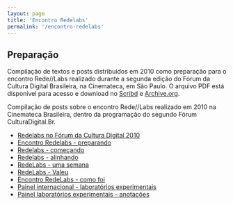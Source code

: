 ```yaml
---
layout: page
title: 'Encontro Redelabs'
permalink: '/encontro-redelabs'
---
```


## Preparação

<p>Compilação de textos e posts distribuídos em 2010 como preparação para o encontro Rede//Labs realizado durante a segunda edição do Fórum da Cultura Digital Brasileira, na Cinemateca, em São Paulo. O arquivo PDF está disponível para acesso e download no <a href="http://pt.scribd.com/doc/99673211/Compilacao-RedeLabs-2010">Scribd</a> e <a href="https://archive.org/details/redelabs">Archive.org</a>.</p>



<p>Compilação de posts sobre o encontro Rede//Labs realizado em 2010 na Cinemateca Brasileira, dentro da programação do segundo Fórum CulturaDigital.Br.</p></div></div></div>  <div id="book-navigation-137" class="book-navigation">
    <ul class="menu"><li class="first leaf"><a href="http://redelabs-org.github.io/blog/redelabs-no-forum-da-cultura-digital-2010">Redelabs no Fórum da Cultura Digital 2010</a></li>
<li class="leaf"><a href="http://redelabs-org.github.io/blog/encontro-redelabs-preparando">Encontro Redelabs - preparando</a></li>
<li class="leaf"><a href="http://redelabs-org.github.io/blog/redelabs-comecando">Redelabs - começando</a></li>
<li class="leaf"><a href="http://redelabs-org.github.io/blog/redelabs-alinhando">Redelabs - alinhando</a></li>
<li class="leaf"><a href="http://redelabs-org.github.io/blog/redelabs-uma-semana">RedeLabs - uma semana</a></li>
<li class="leaf"><a href="http://redelabs-org.github.io/blog/redelabs-valeu">RedeLabs - Valeu</a></li>
<li class="leaf"><a href="http://redelabs-org.github.io/blog/encontro-redelabs-como-foi">Encontro RedeLabs - como foi</a></li>
<li class="leaf"><a href="http://redelabs-org.github.io/blog/painel-internacional-laboratorios-experimentais">Painel internacional - laboratórios experimentais</a></li>
<li class="last leaf"><a href="http://redelabs-org.github.io/blog/painel-laboratorios-experimentais-anotacoes">Painel laboratórios experimentais - anotações</a></li>
</ul>
